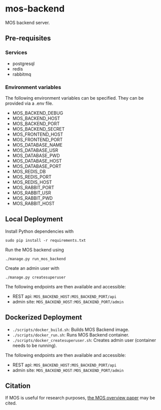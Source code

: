 # mos-backend

MOS backend server.

## Pre-requisites

### Services

* postgresql
* redis
* rabbitmq

### Environment variables

The following environment variables can be specified.
They can be provided via a .env file.

* MOS_BACKEND_DEBUG
* MOS_BACKEND_HOST
* MOS_BACKEND_PORT
* MOS_BACKEND_SECRET
* MOS_FRONTEND_HOST
* MOS_FRONTEND_PORT
* MOS_DATABASE_NAME
* MOS_DATABASE_USR
* MOS_DATABASE_PWD
* MOS_DATABASE_HOST
* MOS_DATABASE_PORT
* MOS_REDIS_DB
* MOS_REDIS_PORT
* MOS_REDIS_HOST
* MOS_RABBIT_PORT
* MOS_RABBIT_USR
* MOS_RABBIT_PWD
* MOS_RABBIT_HOST

## Local Deployment

Install Python dependencies with

``sudo pip install -r requirements.txt``

Run the MOS backend using 

``./manage.py run_mos_backend``

Create an admin user with

``./manage.py createsuperuser``

The following endpoints are then available and accessible:

* REST api: ``MOS_BACKEND_HOST:MOS_BACKEND_PORT/api``
* admin site: ``MOS_BACKEND_HOST:MOS_BACKEND_PORT/admin``

## Dockerized Deployment

* ``./scripts/docker_build.sh``: Builds MOS Backend image.
* ``./scripts/docker_run.sh``: Runs MOS Backend container.
* ``./scripts/docker_createsuperuser.sh``: Creates admin user (container needs to be running).

The following endpoints are then available and accessible:

* REST api: ``MOS_BACKEND_HOST:MOS_BACKEND_PORT/api``
* admin site: ``MOS_BACKEND_HOST:MOS_BACKEND_PORT/admin``

## Citation

If MOS is useful for research purposes, [the MOS overview paper](https://fuinn.ie/mos.pdf) may be cited.

